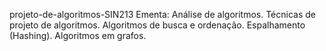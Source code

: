 projeto-de-algoritmos-SIN213
Ementa: Análise de algoritmos. Técnicas de projeto de algoritmos. Algoritmos de busca e
ordenação. Espalhamento (Hashing). Algoritmos em grafos.
